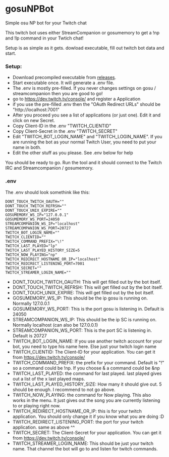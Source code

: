 # gosuNPBot
Simple osu NP bot for your Twitch chat

This twitch bot uses either StreamCompanion or gosumemory to get a !np and !lp command in your Twtich chat!

Setup is as simple as it gets. 
dowload executable, fill out twitch bot data and start. 


### Setup: 
- Download precompiled executable from [releases](https://github.com/Dynam1cNET/gosuNPBot/releases/).
- Start executable once. It will generate a .env file. 
- The .env is mostly pre-filled. If you never changes settings on gosu / streamcompanion then you are good to go!
- go to https://dev.twitch.tv/console/ and register a Application
- if you use the pre-filled .env then the "OAuth Redirect URLs" should be "http://localhost:7001"
- After you proceed you see a list of applications (or just one). Edit it and click on new Secret. 
- Copy Client-ID in the .env "TWITCH_CLIENTID"
- Copy Client-Secret in the .env "TWITCH_SECRET"
- Edit "TWITCH_BOT_LOGIN_NAME" and "TWITCH_LOGIN_NAME". If you are running the bot as your normal Twitch User, you need to put your name in both. 
- Edit the other stuff as you please. See .env below for help

You should be ready to go. Run the tool and it should connect to the Twitch IRC and Streamcompanion / gosumemory. 

### .env

The .env should look somethink like this:
```
DONT_TOUCH_TWITCH_OAUTH=""
DONT_TOUCH_TWITCH_REFRSH=""
DONT_TOUCH_UNIX_EXPIRE=""
GOSUMEMORY_WS_IP="127.0.0.1"
GOSUMEMORY_WS_PORT=24050
STREAMCOMPANION_WS_IP="localhost"
STREAMCOMPANION_WS_PORT=20727
TWITCH_BOT_LOGIN_NAME=""
TWITCH_CLIENTID=""
TWITCH_COMMAND_PREFIX="\!"
TWITCH_LAST_PLAYED="lp"
TWITCH_LAST_PLAYED_HISTORY_SIZE=5
TWITCH_NOW_PLAYING="np"
TWITCH_REDIRECT_HOSTNAME_OR_IP="localhost"
TWITCH_REDIRECT_LISTENING_PORT=7001
TWITCH_SECRET=""
TWITCH_STREAMER_LOGIN_NAME=""
```
- DONT_TOUCH_TWITCH_OAUTH: This will get filled out by the bot itself. 
- DONT_TOUCH_TWITCH_REFRSH: This will get filled out by the bot itself. 
- DONT_TOUCH_UNIX_EXPIRE: This will get filled out by the bot itself. 
- GOSUMEMORY_WS_IP: This should be the ip gosu is running on. Normally 127.0.0.1
- GOSUMEMORY_WS_PORT: This is the port gosu is listening in. Default is 24050
- STREAMCOMPANION_WS_IP: This should be the ip SC is running on. Normally localhost (can also be 127.0.0.1)
- STREAMCOMPANION_WS_PORT: This is the port SC is listening in. Default is 20727
- TWITCH_BOT_LOGIN_NAME: If you use another twitch account for your bot, you need to type his name here. Else just your twitch login name
- TWITCH_CLIENTID: The Client-ID for your application. You can get it from https://dev.twitch.tv/console/
- TWITCH_COMMAND_PREFIX: the prefix for your command. Default is "!" so a command could be !np. If you choose & a command could be &np
- TWITCH_LAST_PLAYED: the command for last played. last played gives out a list of the x last played maps. 
- TWITCH_LAST_PLAYED_HISTORY_SIZE: How many it should give out. 5 should be enough. I recommend to not go above. 
- TWITCH_NOW_PLAYING: the command for Now playing. This also works in the menu. It just gives out the song you are currently listening to or playing right now. 
- TWITCH_REDIRECT_HOSTNAME_OR_IP: this is for your twitch application. You should only change it if you know what you are doing :D
- TWITCH_REDIRECT_LISTENING_PORT: the port for your twitch application. same as above ^^
- TWITCH_SECRET: The Client-Secret for your application. You can get it from https://dev.twitch.tv/console/
- TWITCH_STREAMER_LOGIN_NAME: This should be just your twitch name. That channel the bot will go to and listen for twitch commands. 
